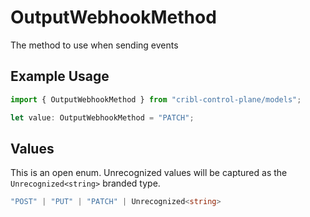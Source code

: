 # OutputWebhookMethod

The method to use when sending events

## Example Usage

```typescript
import { OutputWebhookMethod } from "cribl-control-plane/models";

let value: OutputWebhookMethod = "PATCH";
```

## Values

This is an open enum. Unrecognized values will be captured as the `Unrecognized<string>` branded type.

```typescript
"POST" | "PUT" | "PATCH" | Unrecognized<string>
```